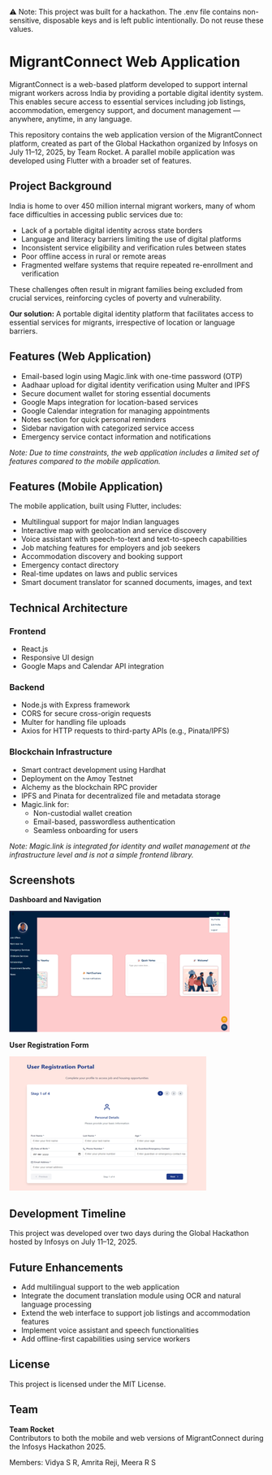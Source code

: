⚠️ Note: This project was built for a hackathon. The .env file contains non-sensitive, disposable keys and is left public intentionally. Do not reuse these values.
# MigrantConnect Web Application

MigrantConnect is a web-based platform developed to support internal migrant workers across India by providing a portable digital identity system. This enables secure access to essential services including job listings, accommodation, emergency support, and document management — anywhere, anytime, in any language.

This repository contains the web application version of the MigrantConnect platform, created as part of the Global Hackathon organized by Infosys on July 11–12, 2025, by Team Rocket. A parallel mobile application was developed using Flutter with a broader set of features.

## Project Background

India is home to over 450 million internal migrant workers, many of whom face difficulties in accessing public services due to:

- Lack of a portable digital identity across state borders  
- Language and literacy barriers limiting the use of digital platforms  
- Inconsistent service eligibility and verification rules between states  
- Poor offline access in rural or remote areas  
- Fragmented welfare systems that require repeated re-enrollment and verification  

These challenges often result in migrant families being excluded from crucial services, reinforcing cycles of poverty and vulnerability.

**Our solution:** A portable digital identity platform that facilitates access to essential services for migrants, irrespective of location or language barriers.

## Features (Web Application)

- Email-based login using Magic.link with one-time password (OTP)
- Aadhaar upload for digital identity verification using Multer and IPFS
- Secure document wallet for storing essential documents
- Google Maps integration for location-based services
- Google Calendar integration for managing appointments
- Notes section for quick personal reminders
- Sidebar navigation with categorized service access
- Emergency service contact information and notifications

*Note: Due to time constraints, the web application includes a limited set of features compared to the mobile application.*

## Features (Mobile Application)

The mobile application, built using Flutter, includes:

- Multilingual support for major Indian languages
- Interactive map with geolocation and service discovery
- Voice assistant with speech-to-text and text-to-speech capabilities
- Job matching features for employers and job seekers
- Accommodation discovery and booking support
- Emergency contact directory
- Real-time updates on laws and public services
- Smart document translator for scanned documents, images, and text

## Technical Architecture

### Frontend

- React.js
- Responsive UI design
- Google Maps and Calendar API integration

### Backend

- Node.js with Express framework
- CORS for secure cross-origin requests
- Multer for handling file uploads
- Axios for HTTP requests to third-party APIs (e.g., Pinata/IPFS)

### Blockchain Infrastructure

- Smart contract development using Hardhat
- Deployment on the Amoy Testnet
- Alchemy as the blockchain RPC provider
- IPFS and Pinata for decentralized file and metadata storage
- Magic.link for:
  - Non-custodial wallet creation
  - Email-based, passwordless authentication
  - Seamless onboarding for users

*Note: Magic.link is integrated for identity and wallet management at the infrastructure level and is not a simple frontend library.*

## Screenshots

**Dashboard and Navigation**

![Dashboard](./assets/dashboard.png)

**User Registration Form**

![Registration](./assets/registration.png)

## Development Timeline

This project was developed over two days during the Global Hackathon hosted by Infosys on July 11–12, 2025.

## Future Enhancements

- Add multilingual support to the web application
- Integrate the document translation module using OCR and natural language processing
- Extend the web interface to support job listings and accommodation features
- Implement voice assistant and speech functionalities
- Add offline-first capabilities using service workers

## License

This project is licensed under the MIT License.

## Team

**Team Rocket**  
Contributors to both the mobile and web versions of MigrantConnect during the Infosys Hackathon 2025.

Members: Vidya S R, Amrita Reji, Meera R S
